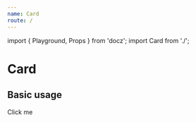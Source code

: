 ```yaml
---
name: Card
route: /
---
```


import { Playground, Props } from 'docz';
import Card from './';

# Card

<Props of={Card} />

## Basic usage

<Playground>
  <Card>Click me</Card>
</Playground>
